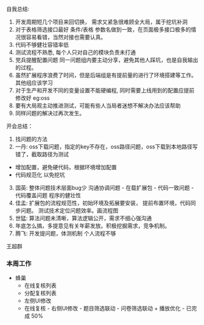 自我总结:
1. 开发周期短几个项目来回切换， 需求又紧急很难顾全大局，属于挖坑补洞
2. 对于表格筛选接口最好 条件/表格 参数名做到一致，在页面极多接口极多的情况很容易看错，当然对接也需要认真。
3. 代码不够健壮容错率低
4. 测试流程不熟悉, 每个人只对自己的模块负责未打通
5. 党兵提醒配置问题 同一问题组内要主动分享，避免其他人踩坑，也是自我输出的过程。
6. 虽然扩展程序浪费了时间，但是后端组是有提前量的进行了环境搭建等工作。其他组应该学习
7. 对于生产和开发不同的变量设置不能硬编程, 同时需要上线用到的配置应提前修改好 eg:oss
8. 要有大局观主动推进测试，可能有些人当局者迷想不解决办法应该帮助
9. 同样问题的解决过再次发生。

开会总结： 
1. 找问题的方法
2. 一丹:  oss下载问题，指定的key不存在，oss路径问题，oss下载到本地路径写错了，截取路径为测试
  - 增加配置，避免硬代码，根据环境增加配置
  - 代码规范化 以免挖坑
3. 国英: 整体问题技术层面bug少
        沟通协调问题 - 在载扩展包  - 代码一致问题 - 代码覆盖问题
        程序的健壮性
4. 佳孟: 扩展包的流程规范性，初始环境及拓展要安装， 提前布置环境，代码同步问题。 测试技术定位问题效率。画流程图
5. 世猛: 算法问题未清晰，算法逻辑公开，需求不细心强沟通
6. 年底怎么搞，多提意见有关年薪发放。积极挖掘需求，竞争机制。
7. 腾飞: 开发提问题，体测机制
        个人流程不够


王超群
### 本周工作
- 蜂巢
  - 在线复核列表
  - 分配复核列表
  - 左侧UI修改
  - 在线复核 
        - 右侧UI修改
        - 题目筛选联动
        - 问卷筛选联动 + 播放优化
        - 已完成 50%